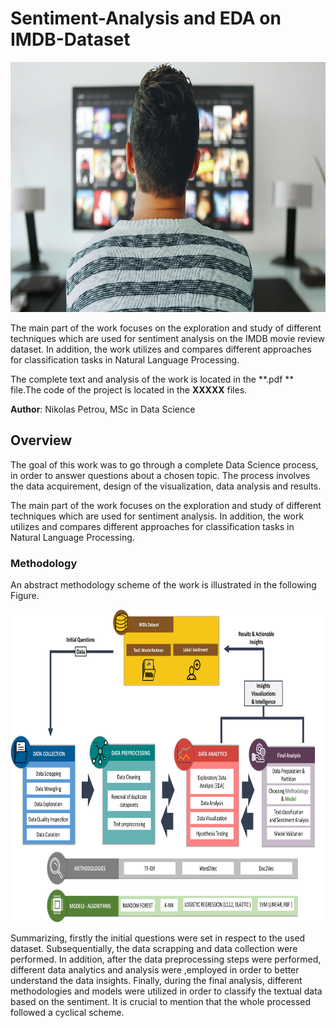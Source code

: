 # Sentiment-Analysis and EDA on IMDB-Dataset

<p align="center">
  <img src="https://github.com/nikopetr/EDA-and-Sentiment-Analysis-on-IMDB-Dataset/blob/main/tv-gcd05f2dbf_1920.jpg" width="800" height="400"/>
</p>

The main part of the work focuses on the exploration and study of different techniques which are used for sentiment analysis on the IMDB movie review dataset. In addition, the work utilizes and compares different approaches for classification tasks in Natural Language Processing.


The complete text and analysis of the work is located in the **.pdf ** file.The code of the project is located in the **XXXXX** files.


**Author**: Nikolas Petrou, MSc in Data Science

## Overview

The goal of this work was to go through a complete Data Science process, in order to answer questions about a chosen topic. The process involves the data acquirement, design of the visualization, data analysis and results. 

The main part of the work focuses on the exploration and study of different techniques which are used for sentiment analysis. In addition, the work utilizes and compares different approaches for classification tasks in Natural Language Processing.

### Methodology
An abstract methodology scheme of the work is illustrated in the following Figure.

<p align="center">
  <img src="https://github.com/nikopetr/EDA-and-Sentiment-Analysis-on-IMDB-Dataset/blob/main/methodology scheme.png" width="700" height="500"/>
</p>

Summarizing, firstly the initial questions were set in respect to the used dataset. Subsequentially, the data scrapping and data collection were performed. In addition, after the data preprocessing steps were performed, different data analytics and analysis were ,employed in order to better understand the data insights. Finally, during the final analysis, different methodologies and models were utilized in order to classify the textual data based on the sentiment. It is crucial to mention that the whole processed followed a cyclical scheme.
